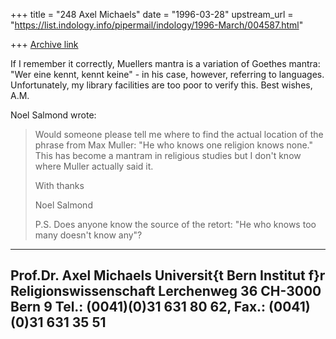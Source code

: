 +++
title = "248 Axel Michaels"
date = "1996-03-28"
upstream_url = "https://list.indology.info/pipermail/indology/1996-March/004587.html"

+++
[Archive link](https://list.indology.info/pipermail/indology/1996-March/004587.html)

If I remember it correctly, Muellers mantra is a variation of Goethes 
mantra: "Wer eine kennt, kennt keine" - in his case, however, referring to 
languages. Unfortunately, my library facilities are too poor to verify this.
Best wishes, A.M.

Noel Salmond wrote:

>
>Would someone please tell me where to find the actual location of 
>the phrase from Max Muller: "He who knows one religion knows none." 
>This has become a mantram in religious studies but I don't know 
>where Muller actually said it.
>
>With thanks
>
>Noel Salmond
>
>P.S. Does anyone know the source of the retort: "He who knows too 
>many doesn't know any"? 
>
>
>

---------------------------------------------------------------------------
Prof.Dr. Axel Michaels
Universit{t Bern
Institut f}r Religionswissenschaft
Lerchenweg 36
CH-3000 Bern 9
Tel.: (0041)(0)31 631 80 62, Fax.: (0041)(0)31 631 35 51
---------------------------------------------------------------------------




